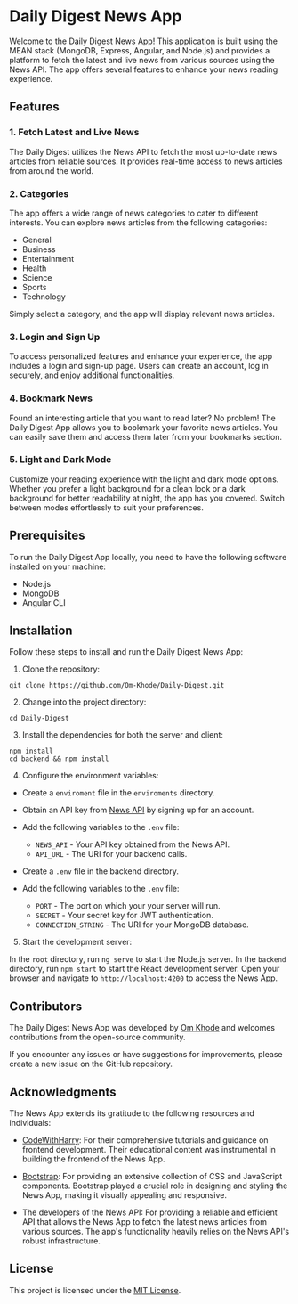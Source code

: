 # Daily Digest News App

Welcome to the Daily Digest News App! This application is built using the MEAN stack (MongoDB, Express, Angular, and Node.js) and provides a platform to fetch the latest and live news from various sources using the News API. The app offers several features to enhance your news reading experience.

## Features

### 1. Fetch Latest and Live News

The Daily Digest utilizes the News API to fetch the most up-to-date news articles from reliable sources. It provides real-time access to news articles from around the world.

### 2. Categories

The app offers a wide range of news categories to cater to different interests. You can explore news articles from the following categories:

- General
- Business
- Entertainment
- Health
- Science
- Sports
- Technology

Simply select a category, and the app will display relevant news articles.

### 3. Login and Sign Up

To access personalized features and enhance your experience, the app includes a login and sign-up page. Users can create an account, log in securely, and enjoy additional functionalities.

### 4. Bookmark News

Found an interesting article that you want to read later? No problem! The Daily Digest App allows you to bookmark your favorite news articles. You can easily save them and access them later from your bookmarks section.

### 5. Light and Dark Mode

Customize your reading experience with the light and dark mode options. Whether you prefer a light background for a clean look or a dark background for better readability at night, the app has you covered. Switch between modes effortlessly to suit your preferences.

## Prerequisites

To run the Daily Digest App locally, you need to have the following software installed on your machine:

- Node.js
- MongoDB
- Angular CLI

## Installation

Follow these steps to install and run the Daily Digest News App:

1. Clone the repository:

```
git clone https://github.com/Om-Khode/Daily-Digest.git
```

2. Change into the project directory:

```
cd Daily-Digest
```

3. Install the dependencies for both the server and client:

```
npm install
cd backend && npm install
```

4. Configure the environment variables:

- Create a `enviroment` file in the `enviroments` directory.
- Obtain an API key from [News API](https://newsapi.org/) by signing up for an account.
- Add the following variables to the `.env` file:

  - `NEWS_API` - Your API key obtained from the News API.
  - `API_URL` - The URI for your backend calls.

- Create a `.env` file in the backend directory.
- Add the following variables to the `.env` file:

  - `PORT` - The port on which your your server will run.
  - `SECRET` - Your secret key for JWT authentication.
  - `CONNECTION_STRING` - The URI for your MongoDB database.

5. Start the development server:

In the `root` directory, run `ng serve` to start the Node.js server.
In the `backend` directory, run `npm start` to start the React development server.
Open your browser and navigate to `http://localhost:4200` to access the News App.

## Contributors

The Daily Digest News App was developed by [Om Khode](https://github.com/Om-Khode) and welcomes contributions from the open-source community.

If you encounter any issues or have suggestions for improvements, please create a new issue on the GitHub repository.

## Acknowledgments

The News App extends its gratitude to the following resources and individuals:

- [CodeWithHarry](https://codewithharry.com/): For their comprehensive tutorials and guidance on frontend development. Their educational content was instrumental in building the frontend of the News App.

- [Bootstrap](https://getbootstrap.com/): For providing an extensive collection of CSS and JavaScript components. Bootstrap played a crucial role in designing and styling the News App, making it visually appealing and responsive.

- The developers of the News API: For providing a reliable and efficient API that allows the News App to fetch the latest news articles from various sources. The app's functionality heavily relies on the News API's robust infrastructure.

## License

This project is licensed under the [MIT License](https://opensource.org/licenses/MIT).
